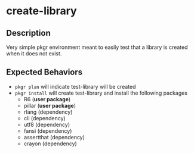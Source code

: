 # create-library

## Description
Very simple pkgr environment meant to easily test that a library is created when
it does not exist.

## Expected Behaviors
* `pkgr plan` will indicate test-library will be created
* `pkgr install` will create test-library and install the following packages
  - R6 (**user package**)
  - pillar (**user package**)
  - rlang (dependency)
  - cli (dependency)
  - utf8 (dependency)
  - fansi (dependency)
  - assertthat (dependency)
  - crayon (dependency)
